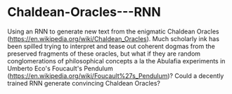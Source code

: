 # Chaldean-Oracles---RNN
Using an RNN to generate new text from the enigmatic Chaldean Oracles (https://en.wikipedia.org/wiki/Chaldean_Oracles).
 Much scholarly ink has been spilled trying to interpret and tease out coherent dogmas from the preserved fragments of these oracles, but what if they are random conglomerations of philosophical concepts a la the Abulafia experiments in Umberto Eco's Foucault's Pendulum (https://en.wikipedia.org/wiki/Foucault%27s_Pendulum)? Could a decently trained RNN generate convincing Chaldean Oracles?
